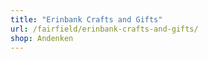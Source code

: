 ```yaml
---
title: "Erinbank Crafts and Gifts"
url: /fairfield/erinbank-crafts-and-gifts/
shop: Andenken
---
```

